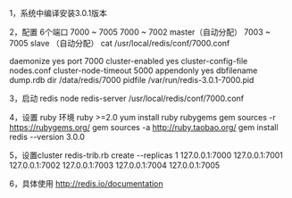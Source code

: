 
1，系统中编译安装3.0.1版本

2，配置 6个端口
7000 ~ 7005
7000 ~ 7002 master（自动分配）
7003 ~ 7005 slave （自动分配）
cat /usr/local/redis/conf/7000.conf

daemonize yes
port 7000
cluster-enabled yes
cluster-config-file nodes.conf
cluster-node-timeout 5000
appendonly yes
dbfilename dump.rdb
dir /data/redis/7000
pidfile /var/run/redis-3.0.1-7000.pid

3，启动 redis node
redis-server /usr/local/redis/conf/7000.conf

4，设置 ruby 环境
ruby >=2.0
yum install ruby rubygems 
gem sources -r https://rubygems.org/
gem sources -a http://ruby.taobao.org/ 
gem install redis --version 3.0.0

5，设置cluster
redis-trib.rb create --replicas 1 127.0.0.1:7000 127.0.0.1:7001 127.0.0.1:7002 127.0.0.1:7003 127.0.0.1:7004 127.0.0.1:7005

6，具体使用 
http://redis.io/documentation

